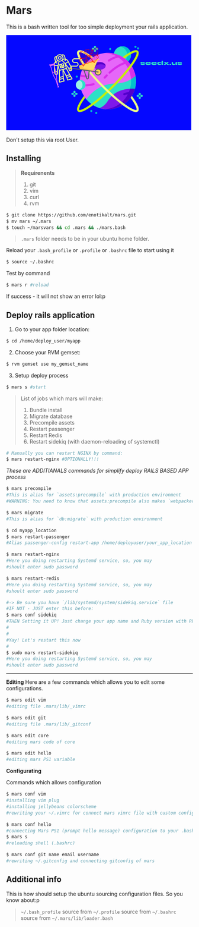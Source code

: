 # Mars
This is a bash written tool for too simple deployment your rails application.

![logo](https://github.com/seedx-inc/mars/blob/master/mars_logo.png?raw=true)

 Don't setup this via root User.
 
## Installing

> **Requirenents**
> 1. git
> 2. vim
> 3. curl
> 4. rvm

```bash
$ git clone https://github.com/enotikalt/mars.git
$ mv mars ~/.mars
$ touch ~/marsvars && cd .mars && ./mars.bash
```
> `.mars` folder needs to be in your ubuntu home folder.

Reload your `.bash_profile` or `.profile` or `.bashrc` file to start using it
```bash
$ source ~/.bashrc
```
Test by command
```bash
$ mars r #reload
```
If success - it will not show an error lol:p

## Deploy rails application

1. Go to your app folder location:
```bash
$ cd /home/deploy_user/myapp
```

2. Choose your RVM gemset:
```bash
$ rvm gemset use my_gemset_name
```
3. Setup deploy process

```bash
$ mars s #start
```
> List of jobs which mars will make:
> 1. Bundle install
> 2. Migrate database
> 3. Precompile assets
> 4. Restart passenger
> 5. Restart Redis 
> 6. Restart sidekiq (with daemon-reloading of systemctl)

```bash
# Manually you can restart NGINX by command:
$ mars restart-nginx #OPTIONALLY!!! 
```

_These are ADDITIANALS commands for simplify deploy RAILS BASED APP process_
```bash
$ mars precompile
#This is alias for `assets:precompile` with production environment 
#WARNING: You need to know that assets:precompile also makes `webpacker:compile` even if you don't using sprockets gem!
```

```bash
$ mars migrate
#This is alias for `db:migrate` with production environment
```

```bash
$ cd myapp_location
$ mars restart-passenger
#Alias passenger-config restart-app /home/deployuser/your_app_location
```

```bash
$ mars restart-nginx
#Here you doing restarting Systemd service, so, you may
#shoult enter sudo password
```

```bash
$ mars restart-redis
#Here you doing restarting Systemd service, so, you may
#shoult enter sudo password
```

```bash
#-> Be sure you have `/lib/systemd/system/sidekiq.service` file
#IF NOT - JUST enter this before:
$ mars conf sidekiq
#THEN Setting it UP! Just change your app name and Ruby version with RVM gemset inside `sidekiq.service` file.
#
#
#Yay! Let's restart this now
# 
$ sudo mars restart-sidekiq
#Here you doing restarting Systemd service, so, you may
#shoult enter sudo password
```

----------------------------------------------------------

**Editing**
Here are a few commands which allows you to edit some configurations.

```bash
$ mars edit vim
#editing file .mars/lib/_vimrc
```

```bash
$ mars edit git
#editing file .mars/lib/_gitconf
```

```bash
$ mars edit core
#editing mars code of core
```

```bash
$ mars edit hello
#editing mars PS1 variable
```

**Configurating**

Commands which allows configuration

```bash
$ mars conf vim
#installing vim plug
#installing jellybeans colorscheme
#rewriting your ~/.vimrc for connect mars vimrc file with custom configuration
```

```bash
$ mars conf hello
#connecting Mars PS1 (prompt hello message) configuration to your .bashrc 
$ mars s
#reloading shell (.bashrc)
```

```bash
$ mars conf git name email username
#rewriting ~/.gitconfig and connecting gitconfig of mars
```


## Additional info

This is how should setup the ubuntu sourcing configuration files.
So you know about:p


> `~/.bash_profile` source from `~/.profile` source from `~/.bashrc` source from `~/.mars/lib/loader.bash`


